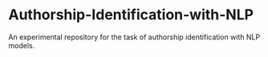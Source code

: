 # Authorship-Identification-with-NLP
An experimental repository for the task of authorship identification with NLP models.
